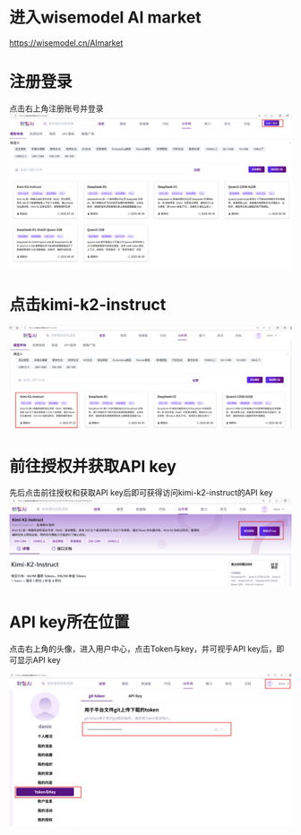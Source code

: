 # 进入wisemodel AI market

https://wisemodel.cn/AImarket

# 注册登录

点击右上角注册账号并登录
![alt text](./assets/image.png)

# 点击kimi-k2-instruct

![alt text](./assets/image1.png)

# 前往授权并获取API key

先后点击前往授权和获取API key后即可获得访问kimi-k2-instruct的API key
![alt text](./assets/image2.png)

# API key所在位置

点击右上角的头像，进入用户中心，点击Token与key，并可视乎API key后，即可显示API key

![alt text](./assets/image3.png)